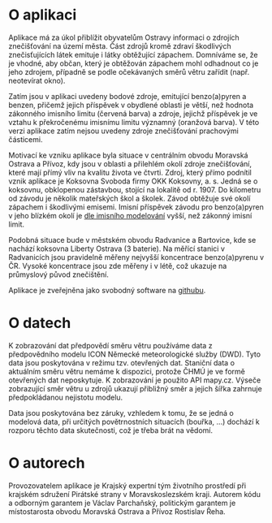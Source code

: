 # O aplikaci

Aplikace má za úkol přiblížit obyvatelům Ostravy informaci o zdrojích znečišťování na území města. Část zdrojů kromě zdraví škodlivých znečisťujících látek emituje i látky obtěžující zápachem. Domníváme se, že je vhodné, aby občan, který je obtěžován zápachem mohl odhadnout co je jeho zdrojem, případně se podle očekávaných směrů větru zařídit (např. neotevírat okno). 

Zatím jsou v aplikaci uvedeny bodové zdroje, emitující benzo(a)pyren a benzen, přičemž jejich příspěvek v obydlené oblasti je větší, než hodnota zákonného imisního limitu (červená barva) a zdroje, jejichž příspěvek je ve vztahu k překročenému imisnímu limitu významný (oranžová barva). V této verzi aplikace zatím nejsou uvedeny zdroje znečišťování prachovými částicemi.

Motivací ke vzniku aplikace byla situace v centrálním obvodu Moravská Ostrava a Přívoz, kdy jsou v oblasti a přilehlém okolí zdroje znečišťování, které mají přímý vliv na kvalitu života ve čtvrti. Zdroj, který přímo podnítil vznik aplikace je Koksovna Svoboda firmy OKK Koksovny, a. s. Jedná se o koksovnu, obklopenou zástavbou, stojící na lokalitě od r. 1907. Do kilometru od závodu je několik mateřských škol a školek. Závod obtěžuje své okolí zápachem i škodlivými emisemi. Imisní příspěvek závodu pro benzo(a)pyren v jeho blízkém okolí je [dle imisního modelování](https://labgis.vsb.cz/test2/Project/Ostrava) vyšší, než zákonný imisní limit. 

Podobná situace bude v městském obvodu Radvanice a Bartovice, kde se nachází koksovna Liberty Ostrava (3 baterie). Na měřící stanici v Radvanicích jsou pravidelně měřeny nejvyšší koncentrace benzo(a)pyrenu v ČR. Vysoké koncentrace jsou zde měřeny i v létě, což ukazuje na průmyslový původ znečištění. 

Aplikace je zveřejněna jako svobodný software na [<i class="fab fa-github"></i> githubu](https://github.com/vpa1/vetrani-bez-jedu/).

# O datech

K zobrazování dat předpovědí směru větru používáme data z předpovědního modelu ICON Německé meteorologické služby (DWD). Tyto data jsou poskytována v režimu tzv. otevřených dat. Staniční data o aktuálním směru větru nemáme k dispozici, protože ČHMÚ je ve formě otevřených dat neposkytuje. K zobrazování je použito API mapy.cz. Výseče zobrazující směr větru u zdrojů ukazují přibližný směr a jejich šířka zahrnuje předpokládanou nejistotu modelu. 

Data jsou poskytována bez záruky, vzhledem k tomu, že se jedná o modelová data, při určitých povětrnostních situacích (bouřka, ...) dochází k rozporu těchto data skutečnosti, což je třeba brát na vědomí.

# O autorech

Provozovatelem aplikace je Krajský expertní tým životního prostředí při krajském sdružení Pirátské strany v Moravskoslezském kraji. Autorem kódu a odborným garantem je Václav Parchaňský, politickým garantem je místostarosta obvodu Moravská Ostrava a Přívoz Rostislav Řeha.